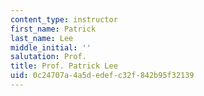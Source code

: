 ```yaml
---
content_type: instructor
first_name: Patrick
last_name: Lee
middle_initial: ''
salutation: Prof.
title: Prof. Patrick Lee
uid: 0c24707a-4a5d-edef-c32f-842b95f32139
---
```

